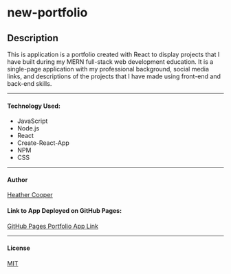 # new-portfolio

## Description

This is application is a portfolio created with React to display projects that I have built during my MERN full-stack web development education.  It is a single-page application with my professional background, social media links, and descriptions of the projects that I have made using front-end and back-end skills.

---

#### Technology Used:

- JavaScript
- Node.js
- React
- Create-React-App
- NPM
- CSS
  
---


#### Author

[Heather Cooper](https://github.com/cheribc)


#### Link to App Deployed on GitHub Pages:

[GitHub Pages Portfolio App Link](https://cheribc.github.io/new-portfolio/)


---

#### License

[MIT](https://opensource.org/licenses/MIT)





